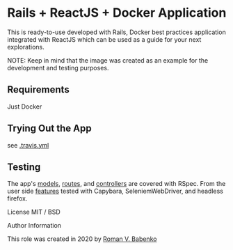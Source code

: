 # Rails + ReactJS + Docker Application

This is ready-to-use developed with Rails, Docker best practices application integrated with ReactJS which can be used as a guide for your next explorations.

NOTE: Keep in mind that the image was created as an example for the development and testing purposes.

## Requirements

Just Docker

## Trying Out the App

see [.travis.yml](../.travis.yml#L54)

## Testing

The app's [models](spec/models), [routes](spec/routes), and [controllers](spec/controllers) are covered with RSpec.
From the user side [features](spec/features) tested with Capybara, SeleniemWebDriver, and headless firefox.

License
MIT / BSD

Author Information

This role was created in 2020 by [Roman V. Babenko](https://romanvbabenko.github.io/)
